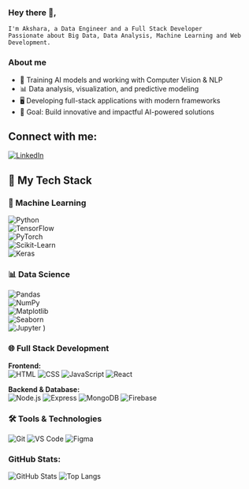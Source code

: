 ### Hey there 👋,
    I'm Akshara, a Data Engineer and a Full Stack Developer
    Passionate about Big Data, Data Analysis, Machine Learning and Web Development.

### About me  
- 🤖 Training AI models and working with Computer Vision & NLP  
- 📊 Data analysis, visualization, and predictive modeling  
- 🖥️ Developing full-stack applications with modern frameworks   
- 🎯 Goal: Build innovative and impactful AI-powered solutions

## Connect with me:
[![LinkedIn](https://img.shields.io/badge/LinkedIn-blue?style=flat&logo=linkedin)](https://www.linkedin.com/in/akshara-kalaiselvan-626b832a0/)

## 🚀 My Tech Stack

### 🤖 Machine Learning  
![Python](https://skillicons.dev/icons?i=python)  
![TensorFlow](https://skillicons.dev/icons?i=tensorflow)  
![PyTorch](https://skillicons.dev/icons?i=pytorch)  
![Scikit-Learn](https://skillicons.dev/icons?i=scikitlearn)  
![Keras](https://skillicons.dev/icons?i=keras)  

### 📊 Data Science  
![Pandas](https://skillicons.dev/icons?i=pandas)  
![NumPy](https://skillicons.dev/icons?i=numpy)  
![Matplotlib](https://skillicons.dev/icons?i=matplotlib)  
![Seaborn](https://skillicons.dev/icons?i=seaborn)  
![Jupyter](https://skillicons.dev/icons?i=jupyter)  )

### 🌐 Full Stack Development
**Frontend:**  
![HTML](https://skillicons.dev/icons?i=html)
![CSS](https://skillicons.dev/icons?i=css)
![JavaScript](https://skillicons.dev/icons?i=javascript)
![React](https://skillicons.dev/icons?i=react)


**Backend & Database:**  
![Node.js](https://skillicons.dev/icons?i=nodejs)
![Express](https://skillicons.dev/icons?i=express)
![MongoDB](https://skillicons.dev/icons?i=mongodb)
![Firebase](https://skillicons.dev/icons?i=firebase)

### 🛠️ Tools & Technologies
![Git](https://skillicons.dev/icons?i=git)
![VS Code](https://skillicons.dev/icons?i=vscode)
![Figma](https://skillicons.dev/icons?i=figma)


### GitHub Stats:
![GitHub Stats](https://github-readme-stats.vercel.app/api?username=Akshara095&show_icons=true&theme=light)   ![Top Langs](https://github-readme-stats.vercel.app/api/top-langs/?username=Akshara095&layout=compact&theme=ligtht)




